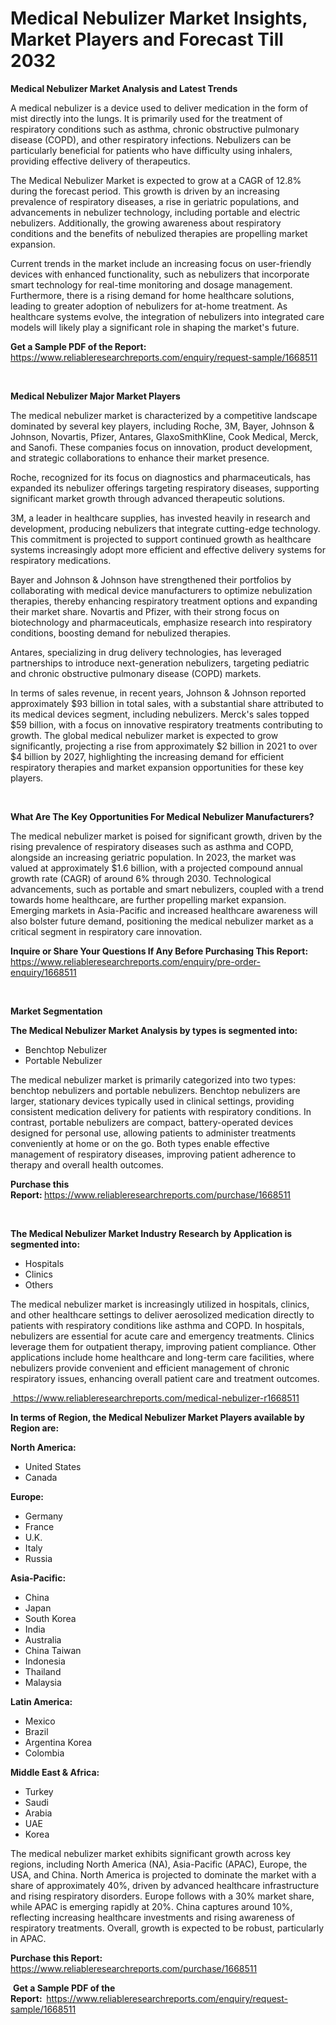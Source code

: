 <p><h1>Medical Nebulizer Market Insights, Market Players and Forecast Till 2032</h1></p><p><strong>Medical Nebulizer Market Analysis and Latest Trends</strong></p>
<p><p>A medical nebulizer is a device used to deliver medication in the form of mist directly into the lungs. It is primarily used for the treatment of respiratory conditions such as asthma, chronic obstructive pulmonary disease (COPD), and other respiratory infections. Nebulizers can be particularly beneficial for patients who have difficulty using inhalers, providing effective delivery of therapeutics.</p><p>The Medical Nebulizer Market is expected to grow at a CAGR of 12.8% during the forecast period. This growth is driven by an increasing prevalence of respiratory diseases, a rise in geriatric populations, and advancements in nebulizer technology, including portable and electric nebulizers. Additionally, the growing awareness about respiratory conditions and the benefits of nebulized therapies are propelling market expansion.</p><p>Current trends in the market include an increasing focus on user-friendly devices with enhanced functionality, such as nebulizers that incorporate smart technology for real-time monitoring and dosage management. Furthermore, there is a rising demand for home healthcare solutions, leading to greater adoption of nebulizers for at-home treatment. As healthcare systems evolve, the integration of nebulizers into integrated care models will likely play a significant role in shaping the market's future.</p></p>
<p><strong>Get a Sample PDF of the Report:&nbsp;</strong> <a href="https://www.reliableresearchreports.com/enquiry/request-sample/1668511?utm_campaign=2487&utm_medium=2&utm_source=Github&utm_content=ia&utm_term=13042025&utm_id=medical-nebulizer">https://www.reliableresearchreports.com/enquiry/request-sample/1668511</a></p>
<p>&nbsp;</p>
<p><strong>Medical Nebulizer Major Market Players</strong></p>
<p><p>The medical nebulizer market is characterized by a competitive landscape dominated by several key players, including Roche, 3M, Bayer, Johnson & Johnson, Novartis, Pfizer, Antares, GlaxoSmithKline, Cook Medical, Merck, and Sanofi. These companies focus on innovation, product development, and strategic collaborations to enhance their market presence.</p><p>Roche, recognized for its focus on diagnostics and pharmaceuticals, has expanded its nebulizer offerings targeting respiratory diseases, supporting significant market growth through advanced therapeutic solutions. </p><p>3M, a leader in healthcare supplies, has invested heavily in research and development, producing nebulizers that integrate cutting-edge technology. This commitment is projected to support continued growth as healthcare systems increasingly adopt more efficient and effective delivery systems for respiratory medications.</p><p>Bayer and Johnson & Johnson have strengthened their portfolios by collaborating with medical device manufacturers to optimize nebulization therapies, thereby enhancing respiratory treatment options and expanding their market share. Novartis and Pfizer, with their strong focus on biotechnology and pharmaceuticals, emphasize research into respiratory conditions, boosting demand for nebulized therapies.</p><p>Antares, specializing in drug delivery technologies, has leveraged partnerships to introduce next-generation nebulizers, targeting pediatric and chronic obstructive pulmonary disease (COPD) markets.</p><p>In terms of sales revenue, in recent years, Johnson & Johnson reported approximately $93 billion in total sales, with a substantial share attributed to its medical devices segment, including nebulizers. Merck's sales topped $59 billion, with a focus on innovative respiratory treatments contributing to growth. The global medical nebulizer market is expected to grow significantly, projecting a rise from approximately $2 billion in 2021 to over $4 billion by 2027, highlighting the increasing demand for efficient respiratory therapies and market expansion opportunities for these key players.</p></p>
<p>&nbsp;</p>
<p><strong>What Are The Key Opportunities For Medical Nebulizer Manufacturers?</strong></p>
<p><p>The medical nebulizer market is poised for significant growth, driven by the rising prevalence of respiratory diseases such as asthma and COPD, alongside an increasing geriatric population. In 2023, the market was valued at approximately $1.6 billion, with a projected compound annual growth rate (CAGR) of around 6% through 2030. Technological advancements, such as portable and smart nebulizers, coupled with a trend towards home healthcare, are further propelling market expansion. Emerging markets in Asia-Pacific and increased healthcare awareness will also bolster future demand, positioning the medical nebulizer market as a critical segment in respiratory care innovation.</p></p>
<p><strong>Inquire or Share Your Questions If Any Before Purchasing This Report:</strong> <a href="https://www.reliableresearchreports.com/enquiry/pre-order-enquiry/1668511?utm_campaign=2487&utm_medium=2&utm_source=Github&utm_content=ia&utm_term=13042025&utm_id=medical-nebulizer">https://www.reliableresearchreports.com/enquiry/pre-order-enquiry/1668511</a></p>
<p>&nbsp;</p>
<p><strong>Market Segmentation</strong></p>
<p><strong>The Medical Nebulizer Market Analysis by types is segmented into:</strong></p>
<p><ul><li>Benchtop Nebulizer</li><li>Portable Nebulizer</li></ul></p>
<p><p>The medical nebulizer market is primarily categorized into two types: benchtop nebulizers and portable nebulizers. Benchtop nebulizers are larger, stationary devices typically used in clinical settings, providing consistent medication delivery for patients with respiratory conditions. In contrast, portable nebulizers are compact, battery-operated devices designed for personal use, allowing patients to administer treatments conveniently at home or on the go. Both types enable effective management of respiratory diseases, improving patient adherence to therapy and overall health outcomes.</p></p>
<p><strong>Purchase this Report:&nbsp;</strong><a href="https://www.reliableresearchreports.com/purchase/1668511?utm_campaign=2487&utm_medium=2&utm_source=Github&utm_content=ia&utm_term=13042025&utm_id=medical-nebulizer">https://www.reliableresearchreports.com/purchase/1668511</a></p>
<p>&nbsp;</p>
<p><strong>The Medical Nebulizer Market Industry Research by Application is segmented into:</strong></p>
<p><ul><li>Hospitals</li><li>Clinics</li><li>Others</li></ul></p>
<p><p>The medical nebulizer market is increasingly utilized in hospitals, clinics, and other healthcare settings to deliver aerosolized medication directly to patients with respiratory conditions like asthma and COPD. In hospitals, nebulizers are essential for acute care and emergency treatments. Clinics leverage them for outpatient therapy, improving patient compliance. Other applications include home healthcare and long-term care facilities, where nebulizers provide convenient and efficient management of chronic respiratory issues, enhancing overall patient care and treatment outcomes.</p></p>
<p><a href="https://www.reliableresearchreports.com/medical-nebulizer-r1668511?utm_campaign=2487&utm_medium=2&utm_source=Github&utm_content=ia&utm_term=13042025&utm_id=medical-nebulizer">&nbsp;https://www.reliableresearchreports.com/medical-nebulizer-r1668511</a></p>
<p><strong>In terms of Region, the Medical Nebulizer Market Players available by Region are:</strong></p>
<p>
    <p> <strong> North America: </strong>
        <ul>
            <li>United States</li>
            <li>Canada</li>
        </ul>
        </p> 
    <p> <strong> Europe: </strong>
        <ul>
            <li>Germany</li>
            <li>France</li>
            <li>U.K.</li>
            <li>Italy</li>
            <li>Russia</li>
        </ul>
        </p> 
    <p> <strong> Asia-Pacific: </strong>
        <ul>
            <li>China</li>
            <li>Japan</li>
            <li>South Korea</li>
            <li>India</li>
            <li>Australia</li>
            <li>China Taiwan</li>
            <li>Indonesia</li>
            <li>Thailand</li>
            <li>Malaysia</li>
        </ul>
        </p> 
    <p> <strong> Latin America: </strong>
        <ul>
            <li>Mexico</li>
            <li>Brazil</li>
            <li>Argentina Korea</li>
            <li>Colombia</li>
        </ul>
        </p> 
    <p> <strong> Middle East & Africa: </strong>
        <ul>
            <li>Turkey</li>
            <li>Saudi</li>
            <li>Arabia</li>
            <li>UAE</li>
            <li>Korea</li>
        </ul>
    </p>
    </p>
<p><p>The medical nebulizer market exhibits significant growth across key regions, including North America (NA), Asia-Pacific (APAC), Europe, the USA, and China. North America is projected to dominate the market with a share of approximately 40%, driven by advanced healthcare infrastructure and rising respiratory disorders. Europe follows with a 30% market share, while APAC is emerging rapidly at 20%. China captures around 10%, reflecting increasing healthcare investments and rising awareness of respiratory treatments. Overall, growth is expected to be robust, particularly in APAC.</p></p>
<p><strong>Purchase this Report: </strong><a href="https://www.reliableresearchreports.com/purchase/1668511?utm_campaign=2487&utm_medium=2&utm_source=Github&utm_content=ia&utm_term=13042025&utm_id=medical-nebulizer">https://www.reliableresearchreports.com/purchase/1668511</a></p>
<p>&nbsp;<strong>Get a Sample PDF of the Report:&nbsp;&nbsp;</strong><a href="https://www.reliableresearchreports.com/enquiry/request-sample/1668511?utm_campaign=2487&utm_medium=2&utm_source=Github&utm_content=ia&utm_term=13042025&utm_id=medical-nebulizer">https://www.reliableresearchreports.com/enquiry/request-sample/1668511</a></p>
<p><strong></strong></p>
<p><p></p><p></p><p></p></p>